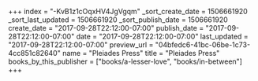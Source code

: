 +++
index = "-KvB1z1cOqxHV4JgVgqm"
_sort_create_date = 1506661920
_sort_last_updated = 1506661920
_sort_publish_date = 1506661920
create_date = "2017-09-28T22:12:00-07:00"
publish_date = "2017-09-28T22:12:00-07:00"
date = "2017-09-28T22:12:00-07:00"
last_updated = "2017-09-28T22:12:00-07:00"
preview_url = "04bfedc6-41bc-06be-1c73-4cc851c82640"
name = "Pleiades Press"
title = "Pleiades Press"
books_by_this_publisher = ["books/a-lesser-love", "books/in-between"]
+++
